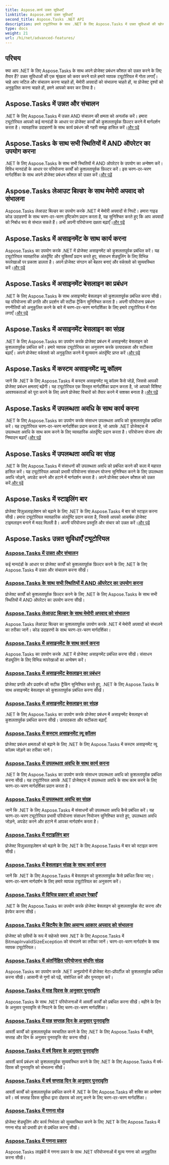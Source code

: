 ```yaml
---
title: Aspose.कार्य उन्नत सुविधाएँ
linktitle: Aspose.कार्य उन्नत सुविधाएँ
second_title: Aspose.Tasks .NET API
description: हमारे ट्यूटोरियल के साथ .NET के लिए Aspose.Tasks में उन्नत सुविधाओं की खोज करें। AND ऑपरेशंस से लेकर मेमोरी एक्सेप्शन हैंडलिंग तक, अपने प्रोजेक्ट प्रबंधन कौशल को बढ़ाएं।
type: docs
weight: 21
url: /hi/net/advanced-features/
---
```


## परिचय

क्या आप .NET के लिए Aspose.Tasks के साथ अपने प्रोजेक्ट प्रबंधन कौशल को उन्नत करने के लिए तैयार हैं? उन्नत सुविधाओं की एक श्रृंखला को कवर करने वाले हमारे व्यापक ट्यूटोरियल में गोता लगाएँ। चाहे आप जटिल और संचालन करना चाहते हों, मेमोरी अपवादों को संभालना चाहते हों, या प्रोजेक्ट दृश्यों को अनुकूलित करना चाहते हों, हमने आपको कवर कर लिया है।

## Aspose.Tasks में उन्नत और संचालन

.NET के लिए Aspose.Tasks में उन्नत AND संचालन की क्षमता को अनलॉक करें। हमारा ट्यूटोरियल आपको कई मानदंडों के आधार पर प्रोजेक्ट कार्यों को कुशलतापूर्वक फ़िल्टर करने में मार्गदर्शन करता है। व्यावहारिक उदाहरणों के साथ कार्य प्रबंधन की गहरी समझ हासिल करें।[और पढ़ें](./advanced-and-operation/)

## Aspose.Tasks के साथ सभी स्थितियों में AND ऑपरेटर का उपयोग करना

 .NET के लिए Aspose.Tasks के साथ सभी स्थितियों में AND ऑपरेटर के उपयोग का अन्वेषण करें। विविध मानदंडों के आधार पर परियोजना कार्यों को कुशलतापूर्वक फ़िल्टर करें। इस चरण-दर-चरण मार्गदर्शिका के साथ अपने प्रोजेक्ट प्रबंधन कौशल को उन्नत करें।[और पढ़ें](./and-operator-all-conditions/)

## Aspose.Tasks लेआउट बिल्डर के साथ मेमोरी अपवाद को संभालना

 Aspose.Tasks लेआउट बिल्डर का उपयोग करके .NET में मेमोरी अपवादों से निपटें। हमारा गाइड कोड उदाहरणों के साथ चरण-दर-चरण दृष्टिकोण प्रदान करता है, यह सुनिश्चित करते हुए कि आप अपवादों को निर्बाध रूप से संभाल सकते हैं। अभी अपनी परियोजना दक्षता बढ़ाएँ।[और पढ़ें](./layout-builder-out-of-memory/)
## Aspose.Tasks में असाइनमेंट के साथ कार्य करना

Aspose.Tasks का उपयोग करके .NET में प्रोजेक्ट असाइनमेंट को कुशलतापूर्वक प्रबंधित करें। यह ट्यूटोरियल व्यावहारिक अंतर्दृष्टि और युक्तियाँ प्रदान करते हुए, संसाधन शेड्यूलिंग के लिए विभिन्न रूपरेखाओं पर प्रकाश डालता है। अपने प्रोजेक्ट संगठन को बेहतर बनाएं और वर्कफ़्लो को सुव्यवस्थित करें।[और पढ़ें](./working-with-assignment/)

## Aspose.Tasks में असाइनमेंट बेसलाइन का प्रबंधन

 .NET के लिए Aspose.Tasks के साथ असाइनमेंट बेसलाइन को कुशलतापूर्वक प्रबंधित करना सीखें। यह परियोजना की प्रगति और प्रदर्शन की सटीक ट्रैकिंग सुनिश्चित करता है। अपनी परियोजना प्रबंधन रणनीतियों को अनुकूलित करने के बारे में चरण-दर-चरण मार्गदर्शिका के लिए हमारे ट्यूटोरियल में गोता लगाएँ।[और पढ़ें](./assignment-baseline/)

## Aspose.Tasks में असाइनमेंट बेसलाइन का संग्रह

 .NET के लिए Aspose.Tasks का उपयोग करके प्रोजेक्ट प्रबंधन में असाइनमेंट बेसलाइन को कुशलतापूर्वक प्रबंधित करें। हमारे व्यापक ट्यूटोरियल का अनुसरण करके उत्पादकता और सटीकता बढ़ाएँ। अपने प्रोजेक्ट वर्कफ़्लो को अनुकूलित करने में मूल्यवान अंतर्दृष्टि प्राप्त करें।[और पढ़ें](./assignment-baseline-collection/)

## Aspose.Tasks में कस्टम असाइनमेंट व्यू कॉलम

जानें कि .NET के लिए Aspose.Tasks में कस्टम असाइनमेंट व्यू कॉलम कैसे जोड़ें, जिससे आपकी प्रोजेक्ट प्रबंधन क्षमताएं बढ़ेंगी। यह ट्यूटोरियल एक विस्तृत मार्गदर्शिका प्रदान करता है, जो आपको विशिष्ट आवश्यकताओं को पूरा करने के लिए अपने प्रोजेक्ट विचारों को तैयार करने में सशक्त बनाता है।[और पढ़ें](./assignment-view-column/)

## Aspose.Tasks में उपलब्धता अवधि के साथ कार्य करना

 .NET के लिए Aspose.Tasks का उपयोग करके संसाधन उपलब्धता अवधि को कुशलतापूर्वक प्रबंधित करें। यह ट्यूटोरियल चरण-दर-चरण मार्गदर्शिका प्रदान करता है, जो आपके .NET प्रोजेक्ट्स में उपलब्धता अवधि के साथ काम करने के लिए व्यावहारिक अंतर्दृष्टि प्रदान करता है। परियोजना योजना और निष्पादन बढ़ाएँ।[और पढ़ें](./working-with-availability-periods/)

## Aspose.Tasks में उपलब्धता अवधि का संग्रह

 .NET के लिए Aspose.Tasks में संसाधनों की उपलब्धता अवधि को प्रबंधित करने की कला में महारत हासिल करें। यह ट्यूटोरियल आपको प्रभावी परियोजना संसाधन योजना सुनिश्चित करने के लिए उपलब्धता अवधि जोड़ने, अपडेट करने और हटाने में मार्गदर्शन करता है। अपने प्रोजेक्ट प्रबंधन कौशल को उन्नत करें.[और पढ़ें](./availability-period-collection/)

## Aspose.Tasks में स्टाइलिंग बार

प्रोजेक्ट विज़ुअलाइज़ेशन को बढ़ाने के लिए .NET के लिए Aspose.Tasks में बार को स्टाइल करना सीखें। हमारा ट्यूटोरियल व्यावहारिक अंतर्दृष्टि प्रदान करता है, जिससे आपको आकर्षक प्रोजेक्ट टाइमलाइन बनाने में मदद मिलती है। अपनी परियोजना प्रस्तुति और संचार को उन्नत करें।[और पढ़ें](./styling-bar/)


## Aspose.Tasks उन्नत सुविधाएँ ट्यूटोरियल
### [Aspose.Tasks में उन्नत और संचालन](./advanced-and-operation/)
कई मानदंडों के आधार पर प्रोजेक्ट कार्यों को कुशलतापूर्वक फ़िल्टर करने के लिए .NET के लिए Aspose.Tasks में उन्नत और संचालन करना सीखें।
### [Aspose.Tasks के साथ सभी स्थितियों में AND ऑपरेटर का उपयोग करना](./and-operator-all-conditions/)
प्रोजेक्ट कार्यों को कुशलतापूर्वक फ़िल्टर करने के लिए .NET के लिए Aspose.Tasks के साथ सभी स्थितियों में AND ऑपरेटर का उपयोग करना सीखें।
### [Aspose.Tasks लेआउट बिल्डर के साथ मेमोरी अपवाद को संभालना](./layout-builder-out-of-memory/)
Aspose.Tasks लेआउट बिल्डर का कुशलतापूर्वक उपयोग करके .NET में मेमोरी अपवादों को संभालने का तरीका जानें। कोड उदाहरणों के साथ चरण-दर-चरण मार्गदर्शिका।
### [Aspose.Tasks में असाइनमेंट के साथ कार्य करना](./working-with-assignment/)
Aspose.Tasks का उपयोग करके .NET में प्रोजेक्ट असाइनमेंट प्रबंधित करना सीखें। संसाधन शेड्यूलिंग के लिए विभिन्न रूपरेखाओं का अन्वेषण करें।
### [Aspose.Tasks में असाइनमेंट बेसलाइन का प्रबंधन](./assignment-baseline/)
प्रोजेक्ट प्रगति और प्रदर्शन की सटीक ट्रैकिंग सुनिश्चित करते हुए, .NET के लिए Aspose.Tasks के साथ असाइनमेंट बेसलाइन को कुशलतापूर्वक प्रबंधित करना सीखें।
### [Aspose.Tasks में असाइनमेंट बेसलाइन का संग्रह](./assignment-baseline-collection/)
.NET के लिए Aspose.Tasks का उपयोग करके प्रोजेक्ट प्रबंधन में असाइनमेंट बेसलाइन को कुशलतापूर्वक प्रबंधित करना सीखें। उत्पादकता और सटीकता बढ़ाएँ.
### [Aspose.Tasks में कस्टम असाइनमेंट व्यू कॉलम](./assignment-view-column/)
प्रोजेक्ट प्रबंधन क्षमताओं को बढ़ाने के लिए .NET के लिए Aspose.Tasks में कस्टम असाइनमेंट व्यू कॉलम जोड़ने का तरीका जानें।
### [Aspose.Tasks में उपलब्धता अवधि के साथ कार्य करना](./working-with-availability-periods/)
.NET के लिए Aspose.Tasks का उपयोग करके संसाधन उपलब्धता अवधि को कुशलतापूर्वक प्रबंधित करना सीखें। यह ट्यूटोरियल आपके .NET प्रोजेक्ट्स में उपलब्धता अवधि के साथ काम करने के लिए चरण-दर-चरण मार्गदर्शिका प्रदान करता है।
### [Aspose.Tasks में उपलब्धता अवधि का संग्रह](./availability-period-collection/)
जानें कि .NET के लिए Aspose.Tasks में संसाधनों की उपलब्धता अवधि कैसे प्रबंधित करें। यह चरण-दर-चरण ट्यूटोरियल प्रभावी परियोजना संसाधन नियोजन सुनिश्चित करते हुए, उपलब्धता अवधि जोड़ने, अपडेट करने और हटाने में आपका मार्गदर्शन करता है।
### [Aspose.Tasks में स्टाइलिंग बार](./styling-bar/)
प्रोजेक्ट विज़ुअलाइज़ेशन को बढ़ाने के लिए .NET के लिए Aspose.Tasks में बार को स्टाइल करना सीखें।
### [Aspose.Tasks में बेसलाइन संग्रह के साथ कार्य करना](./working-with-baseline-collection/)
जानें कि .NET के लिए Aspose.Tasks में बेसलाइन को कुशलतापूर्वक कैसे प्रबंधित किया जाए। चरण-दर-चरण मार्गदर्शन के लिए हमारे व्यापक ट्यूटोरियल का अनुसरण करें।
### [Aspose.Tasks में विभिन्न प्रकार की आधार रेखाएँ](./baseline-types/)
.NET के लिए Aspose.Tasks का उपयोग करके प्रोजेक्ट बेसलाइन को कुशलतापूर्वक सेट करना और हेरफेर करना सीखें।
### [Aspose.Tasks में बिटमैप के लिए अमान्य आकार अपवाद को संभालना](./bitmap-invalid-size-exception/)
प्रोजेक्ट को छवियों के रूप में सहेजते समय .NET के लिए Aspose.Tasks में BitmapInvalidSizeException को संभालने का तरीका जानें। चरण-दर-चरण मार्गदर्शन के साथ व्यापक ट्यूटोरियल।
### [Aspose.Tasks में अंतर्निहित परियोजना संपत्ति संग्रह](./built-in-project-property-collection/)
Aspose.Tasks का उपयोग करके .NET अनुप्रयोगों में प्रोजेक्ट मेटा-प्रॉपर्टीज़ को कुशलतापूर्वक प्रबंधित करना सीखें। आसानी से गुणों को पढ़ें, संशोधित करें और पुनरावृत्त करें।
### [Aspose.Tasks में माह दिवस के अनुसार पुनरावृत्ति](./repetition-by-month-day/)
Aspose.Tasks के साथ .NET परियोजनाओं में आवर्ती कार्यों को प्रबंधित करना सीखें। महीने के दिन के अनुसार पुनरावृत्ति से निपटने के लिए चरण-दर-चरण मार्गदर्शिका।
### [Aspose.Tasks में माह सप्ताह दिन के अनुसार पुनरावृत्ति](./repetition-by-month-week-day/)
आवर्ती कार्यों को कुशलतापूर्वक स्वचालित करने के लिए .NET के लिए Aspose.Tasks में महीने, सप्ताह और दिन के अनुसार पुनरावृत्ति सेट करना सीखें।
### [Aspose.Tasks में वर्ष दिवस के अनुसार पुनरावृत्ति](./repetition-by-year-day/)
आवर्ती कार्य प्रबंधन को कुशलतापूर्वक सुव्यवस्थित करने के लिए .NET के लिए Aspose.Tasks में वर्ष-दिवस की पुनरावृत्ति को संभालना सीखें।
### [Aspose.Tasks में वर्ष सप्ताह दिन के अनुसार पुनरावृत्ति](./repetition-by-year-week-day/)
आवर्ती कार्यों को कुशलतापूर्वक प्रबंधित करने में .NET के लिए Aspose.Tasks की शक्ति का अन्वेषण करें। वर्ष सप्ताह दिवस सुविधा द्वारा दोहराव को लागू करने के लिए चरण-दर-चरण मार्गदर्शिका।
### [Aspose.Tasks में गणना मोड](./calculation-mode/)
प्रोजेक्ट शेड्यूलिंग और कार्य निर्भरता को सुव्यवस्थित करने के लिए .NET के लिए Aspose.Tasks में गणना मोड को प्रभावी ढंग से प्रबंधित करना सीखें।
### [Aspose.Tasks में गणना प्रकार](./calculation-type/)
Aspose.Tasks लाइब्रेरी में गणना प्रकार के साथ .NET परियोजनाओं में मूल्य गणना को अनुकूलित करना सीखें।